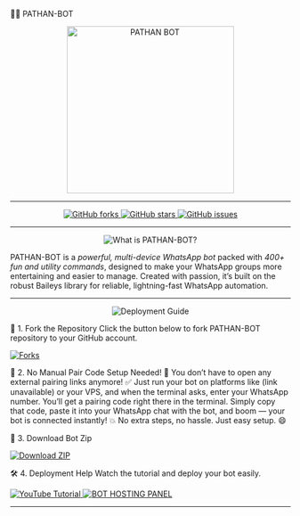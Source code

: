 🤖✨ PATHAN-BOT

<div align="center">
<!-- Your branded bot image -->
<img src="(link unavailable)" alt="PATHAN BOT" height="300" />
</div>

---

<p align="center">
<a href="(link unavailable)">
<img src="(link unavailable)" alt="GitHub forks"/>
</a>
<a href="(link unavailable)">
<img src="(link unavailable)" alt="GitHub stars" />
</a>
<a href="(link unavailable)">
<img src="(link unavailable)" alt="GitHub issues" />
</a>
</p>

---

<div align="center">
<img src="(link unavailable)" alt="What is PATHAN-BOT?" />
</div>

PATHAN-BOT is a *powerful, multi-device WhatsApp bot* packed with *400+ fun and utility commands*, designed to make your WhatsApp groups more entertaining and easier to manage. Created with passion, it’s built on the robust Baileys library for reliable, lightning-fast WhatsApp automation.

---

<div align="center">
<img src="(link unavailable)" alt="Deployment Guide" />
</div>

🚀 1. Fork the Repository
Click the button below to fork PATHAN-BOT repository to your GitHub account.

<p align="left">
<a href="(link unavailable)">
<img src="(link unavailable)" alt="Forks"/>
</a>
</p>

🎉 2. No Manual Pair Code Setup Needed!
🧠 You don’t have to open any external pairing links anymore!
✅ Just run your bot on platforms like (link unavailable) or your VPS, and when the terminal asks, enter your WhatsApp number. You’ll get a pairing code right there in the terminal. Simply copy that code, paste it into your WhatsApp chat with the bot, and boom — your bot is connected instantly! 💥 No extra steps, no hassle. Just easy setup. 😄

💾 3. Download Bot Zip
<p align="left">
<a href="(link unavailable)">
<img src="(link unavailable)" alt="Download ZIP"/>
</a>
</p>

🛠️ 4. Deployment Help
Watch the tutorial and deploy your bot easily.

<div align="left">
<a href="(link unavailable)">
<img src="(link unavailable)" alt="YouTube Tutorial"/>
</a>

<a href="(link unavailable)">
<img src="(link unavailable)" alt="BOT HOSTING PANEL"/>
</a>
</div>

---

<div align="center">
<img src="(link unavailable)
